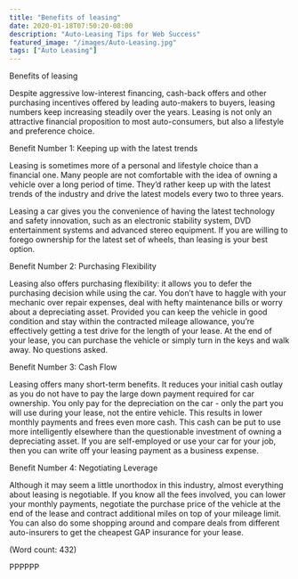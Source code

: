 ```yaml
---
title: "Benefits of leasing"
date: 2020-01-18T07:50:20-08:00
description: "Auto-Leasing Tips for Web Success"
featured_image: "/images/Auto-Leasing.jpg"
tags: ["Auto Leasing"]
---
```


Benefits of leasing

Despite aggressive low-interest financing, cash-back offers and other 
purchasing incentives offered by leading auto-makers to buyers, leasing 
numbers keep increasing steadily over the years. Leasing is not only an
attractive financial proposition to most auto-consumers, but also a 
lifestyle and preference choice. 

Benefit Number 1: Keeping up with the latest trends

Leasing is sometimes more of a personal and lifestyle choice than a 
financial one. Many people are not comfortable with the idea of owning a 
vehicle over a long period of time. They’d rather keep up with the latest 
trends of the industry and drive the latest models every two to three 
years. 

Leasing a car gives you the convenience of having the latest technology 
and safety innovation, such as an electronic stability system, DVD 
entertainment systems and advanced stereo equipment. If you are willing to 
forego ownership for the latest set of wheels, than leasing is your best 
option.

Benefit Number 2: Purchasing Flexibility

Leasing also offers purchasing flexibility: it allows you to defer the 
purchasing decision while using the car. You don’t have to haggle with your 
mechanic over repair expenses, deal with hefty maintenance bills or worry 
about a depreciating asset. Provided you can keep the vehicle in good 
condition and stay within the contracted mileage allowance, you’re 
effectively getting a test drive for the length of your lease. 
At the end of your lease, you can purchase the vehicle or simply turn in 
the keys and walk away. No questions asked.  

Benefit Number 3: Cash Flow

Leasing offers many short-term benefits. It reduces your initial cash 
outlay as you do not have to pay the large down payment required for car 
ownership. You only pay for the depreciation on the car - only the part you
will use during your lease, not the entire vehicle. This results in lower 
monthly payments and frees even more cash. This cash can be put to use more
intelligently elsewhere than the questionable investment of owning a 
depreciating asset. If you are self-employed or use your car for your job, 
then you can write off your leasing payment as a business expense. 

Benefit Number 4: Negotiating Leverage

Although it may seem a little unorthodox in this industry, almost 
everything about leasing is negotiable. If you know all the fees involved, 
you can lower your monthly payments, negotiate the purchase price of the 
vehicle at the end of the lease and contract additional miles on top of 
your mileage limit. You can also do some shopping around and compare deals 
from different auto-insurers to get the cheapest GAP insurance for your 
lease. 

(Word count: 432)

PPPPPP



